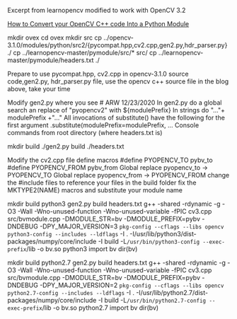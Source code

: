 Excerpt from learnopencv modified to work with OpenCV 3.2

[How to Convert your OpenCV C++ code Into a Python Module](http://www.learnopencv.com/how-to-convert-your-opencv-c-code-into-a-python-module)

mkdir ovex
cd ovex
mkdir src
cp ../opencv-3.1.0/modules/python/src2/{pycompat.hpp,cv2.cpp,gen2.py,hdr_parser.py} ./
cp ../learnopencv-master/pymodule/src/* src/
cp ../learnopencv-master/pymodule/headers.txt ./

Prepare to use pycompat.hpp, cv2.cpp in opencv-3.1.0 source code,gen2.py, hdr_parser.py file, use the opencv c++ source file in the blog above, take your time

Modify gen2.py where you see # ARW 12/23/2020
In gen2.py do a global search an replace of "pyopencv2" with ${modulePrefix}
In strings do "..."+ modulePrefix +"..."
All invocations of substitute() have the following for the first argument .substitute(modulePrefix=modulePrefix, ...
Console commands from root directory (where headers.txt is)


mkdir build
./gen2.py build ./headers.txt 

Modify the cv2.cpp file
define macros
#define PYOPENCV_TO  pybv_to
#define PYOPENCV_FROM  pybv_from
Global replace pyopencv_to -> PYOPENCV_TO
Global replace pyopencv_from -> PYOPENCV_FROM
change the #include files to reference your files in the build folder
fix the MKTYPE2(NAME) macros and substitute your module name

mkdir build
python3 gen2.py build headers.txt 
g++ -shared -rdynamic -g -O3 -Wall -Wno-unused-function -Wno-unused-variable -fPIC cv3.cpp src/bvmodule.cpp -DMODULE_STR=bv -DMODULE_PREFIX=pybv -DNDEBUG -DPY_MAJOR_VERSION=3 `pkg-config --cflags --libs opencv`  `python3-config --includes --ldflags` -I . -I/usr/lib/python3/dist-packages/numpy/core/include -I build -L`/usr/bin/python3-config --exec-prefix`/lib -o bv.so 
python3
import bv
dir(bv)

mkdir build
python2.7 gen2.py build headers.txt 
g++ -shared -rdynamic -g -O3 -Wall -Wno-unused-function -Wno-unused-variable -fPIC cv3.cpp src/bvmodule.cpp -DMODULE_STR=bv -DMODULE_PREFIX=pybv -DNDEBUG -DPY_MAJOR_VERSION=2 `pkg-config --cflags --libs opencv`  `python2.7-config --includes --ldflags` -I . -I/usr/lib/python2.7/dist-packages/numpy/core/include -I build -L`/usr/bin/python2.7-config --exec-prefix`/lib -o bv.so 
python2.7
import bv
dir(bv)

